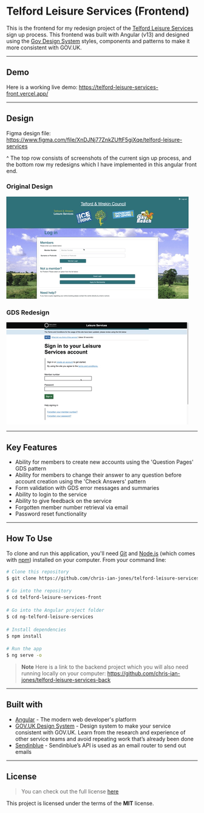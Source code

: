 Telford Leisure Services (Frontend)
============

This is the frontend for my redesign project of the [Telford Leisure Services](https://secureleisure.telford.gov.uk/lfbook.asp?wci=Login&=) sign up process. This frontend was built with Angular (v13) and designed using the [Gov Design System](https://design-system.service.gov.uk) styles, components and patterns to make it more consistent with GOV.UK.

---

## Demo

Here is a working live demo: https://telford-leisure-services-front.vercel.app/

---

## Design

Figma design file: https://www.figma.com/file/XnDJNj77ZnkZUftF5giXqe/telford-leisure-services 

^ The top row consists of screenshots of the current sign up process, and the bottom row my redesigns which I have implemented in this angular front end.

### Original Design

![](telford-leisure-services-original-signup.gif)

### GDS Redesign

![](telford-leisure-services-signup.gif)

---

## Key Features

* Ability for members to create new accounts using the 'Question Pages' GDS pattern
* Ability for members to change their answer to any question before account creation using the 'Check Answers' pattern
* Form validation with GDS error messages and summaries
* Ability to login to the service
* Ability to give feedback on the service
* Forgotten member number retrieval via email
* Password reset functionality

---

## How To Use

To clone and run this application, you'll need [Git](https://git-scm.com) and [Node.js](https://nodejs.org/en/download/) (which comes with [npm](http://npmjs.com)) installed on your computer. From your command line:

```bash
# Clone this repository
$ git clone https://github.com/chris-ian-jones/telford-leisure-services-front

# Go into the repository
$ cd telford-leisure-services-front

# Go into the Angular project folder
$ cd ng-telford-leisure-services

# Install dependencies
$ npm install

# Run the app
$ ng serve -o
```

> **Note**
> Here is a link to the backend project which you will also need running locally on your computer: https://github.com/chris-ian-jones/telford-leisure-services-back

---

## Built with 

- [Angular](https://angular.io/) - The modern web
developer's platform
- [GOV.UK Design System](https://design-system.service.gov.uk/) - Design system to make your service consistent with GOV.UK. Learn from the research and experience of other service teams and avoid repeating work that’s already been done
- [Sendinblue](https://www.sendinblue.com/) - Sendinblue’s API is used as an email router to send out emails

---

## License
>You can check out the full license [here](https://github.com/chris-ian-jones/telford-leisure-services-front/blob/main/LICENSE)

This project is licensed under the terms of the **MIT** license.
